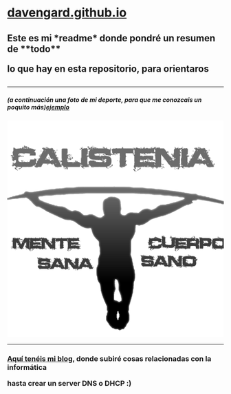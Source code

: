 
<h1><a href=https://davengard.github.io/>davengard.github.io</a></h1>
<p>
 <h2><p>Este es mi *readme* donde pondré un resumen de **todo**</p>
    lo que hay en esta repositorio, para orientaros<h2>
  
   <hr>
   
  <h5>(a continuación una foto de mi deporte, para que me conozcais un poquito más)<a href=https://www.youtube.com/watch?v=KQUXkXLzBS8>ejemplo</a></h5>
  
![calistenia](calistenia.png) 
  
 <hr>
 
 
 
 <p><h3><a href=https://davengard.wordpress.com/>Aquí tenéis mi blog</a>, donde subiré cosas relacionadas con la informática</p>
 hasta crear un server DNS o DHCP :)</h3>
